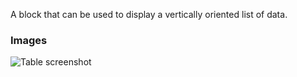 A block that can be used to display a vertically oriented list of data.

### Images

![Table screenshot](https://gitlab.com/appsemble/appsemble/-/raw/0.27.0/config/assets/list.png)
